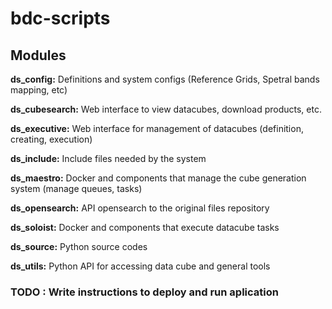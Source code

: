 # bdc-scripts

## Modules


**ds_config:** Definitions and system configs (Reference Grids, Spetral bands mapping, etc)

**ds_cubesearch:** Web interface to view datacubes, download products, etc.

**ds_executive:** Web interface for management of datacubes (definition, creating, execution)

**ds_include:** Include files needed by the system

**ds_maestro:** Docker and components that manage the cube generation system (manage queues, tasks)

**ds_opensearch:** API opensearch to the original files repository

**ds_soloist:** Docker and components that execute datacube tasks

**ds_source:** Python source codes 

**ds_utils:** Python API for accessing data cube and general tools





### TODO : Write instructions to deploy and run aplication

